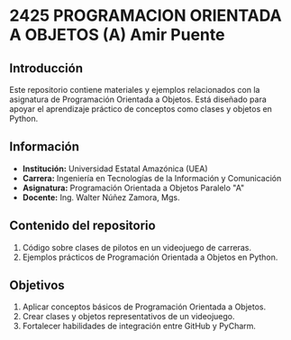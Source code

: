 # 2425 PROGRAMACION ORIENTADA A OBJETOS (A) Amir Puente

## Introducción
Este repositorio contiene materiales y ejemplos relacionados con la asignatura de Programación Orientada a Objetos. Está diseñado para apoyar el aprendizaje práctico de conceptos como clases y objetos en Python.

## Información
- **Institución:** Universidad Estatal Amazónica (UEA)  
- **Carrera:** Ingeniería en Tecnologías de la Información y Comunicación  
- **Asignatura:** Programación Orientada a Objetos Paralelo "A" 
- **Docente:** Ing. Walter Núñez Zamora, Mgs.

## Contenido del repositorio
1. Código sobre clases de pilotos en un videojuego de carreras.
2. Ejemplos prácticos de Programación Orientada a Objetos en Python.

## Objetivos
1. Aplicar conceptos básicos de Programación Orientada a Objetos.
2. Crear clases y objetos representativos de un videojuego.
3. Fortalecer habilidades de integración entre GitHub y PyCharm.
